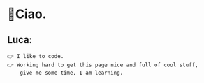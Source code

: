 # 👋Ciao.

## Luca:

	👉 I like to code.
	👉 Working hard to get this page nice and full of cool stuff,
        give me some time, I am learning.